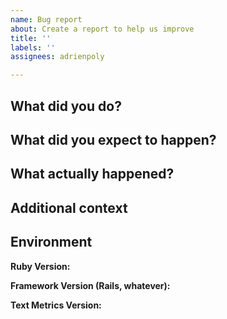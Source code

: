 ```yaml
---
name: Bug report
about: Create a report to help us improve
title: ''
labels: ''
assignees: adrienpoly

---
```


## What did you do?

## What did you expect to happen?

## What actually happened?

## Additional context

## Environment

**Ruby Version:**

**Framework Version (Rails, whatever):**

**Text Metrics Version:**

